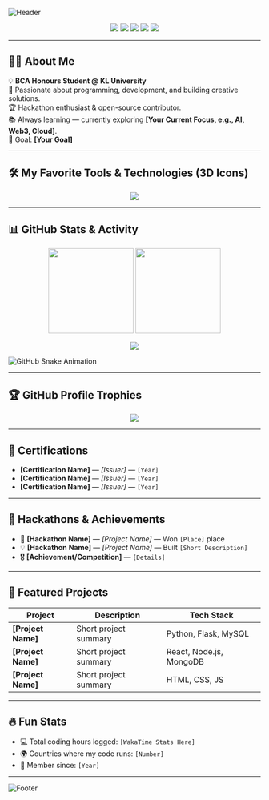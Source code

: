 <!-- Animated Header -->
![Header](https://capsule-render.vercel.app/api?type=waving&color=gradient&height=250&section=header&text=Hi%20there!%20I'm%20[Your%20dasari%20surya@20sricharan]%20👋&fontSize=45&fontAlign=50&fontColor=fff&animation=fadeIn)

<!-- Social Links -->
<p align="center">
  <a href="[Your LinkedIn URL]"><img src="https://img.shields.io/badge/LinkedIn-%230077B5.svg?&style=for-the-badge&logo=linkedin&logoColor=white" /></a>
  <a href="[Your GitHub URL]"><img src="https://img.shields.io/badge/GitHub-%23121011.svg?&style=for-the-badge&logo=github&logoColor=white" /></a>
  <a href="[Your Instagram URL]"><img src="https://img.shields.io/badge/Instagram-%23E4405F.svg?&style=for-the-badge&logo=instagram&logoColor=white" /></a>
  <a href="[Your Portfolio URL]"><img src="https://img.shields.io/badge/Portfolio-%23000000.svg?&style=for-the-badge&logo=firefox&logoColor=white" /></a>
  <a href="mailto:[Your Email]"><img src="https://img.shields.io/badge/Email-%23D14836.svg?&style=for-the-badge&logo=gmail&logoColor=white" /></a>
</p>

---

## 👨‍💻 About Me  
💡 **BCA Honours Student @ KL University**  
🚀 Passionate about programming, development, and building creative solutions.  
🏆 Hackathon enthusiast & open-source contributor.  
📚 Always learning — currently exploring **[Your Current Focus, e.g., AI, Web3, Cloud]**.  
🎯 Goal: **[Your Goal]**  

---

## 🛠 My Favorite Tools & Technologies (3D Icons)  
<p align="center">
  <img src="https://skillicons.dev/icons?i=python,java,cpp,html,css,javascript,typescript,react,nodejs,express,bootstrap,tailwind,git,github,docker,linux,mysql,mongodb,postman,figma&theme=dark" />
</p>

---

## 📊 GitHub Stats & Activity  
<p align="center">
  <img src="https://github-readme-stats.vercel.app/api?username=[YourGitHubUsername]&show_icons=true&theme=radical&hide_border=true" height="170" />
  <img src="https://github-readme-streak-stats.herokuapp.com/?user=[YourGitHubUsername]&theme=radical&hide_border=true" height="170" />
</p>

<!-- Animated Contribution Graph -->
<p align="center">
  <img src="https://github-readme-activity-graph.vercel.app/graph?username=[YourGitHubUsername]&theme=github-compact" />
</p>

<!-- Snake Animation -->
![GitHub Snake Animation](https://github.com/[YourGitHubUsername]/[YourGitHubUsername]/blob/output/github-contribution-grid-snake.svg)

---

## 🏆 GitHub Profile Trophies  
<p align="center">
  <img src="https://github-profile-trophy.vercel.app/?username=[YourGitHubUsername]&theme=radical&no-frame=true&margin-w=15&margin-h=15" />
</p>

---

## 📜 Certifications  
- **[Certification Name]** — *[Issuer]* — `[Year]`  
- **[Certification Name]** — *[Issuer]* — `[Year]`  
- **[Certification Name]** — *[Issuer]* — `[Year]`  

---

## 🚀 Hackathons & Achievements  
- 🥇 **[Hackathon Name]** — *[Project Name]* — Won `[Place]` place  
- 💡 **[Hackathon Name]** — *[Project Name]* — Built `[Short Description]`  
- 🎖 **[Achievement/Competition]** — `[Details]`  

---

## 📂 Featured Projects  
| Project | Description | Tech Stack |
|---------|-------------|------------|
| **[Project Name]** | Short project summary | Python, Flask, MySQL |
| **[Project Name]** | Short project summary | React, Node.js, MongoDB |
| **[Project Name]** | Short project summary | HTML, CSS, JS |

---

## 🔥 Fun Stats  
- 💻 Total coding hours logged: `[WakaTime Stats Here]`  
- 🌍 Countries where my code runs: `[Number]`  
- 📅 Member since: `[Year]`  

---

<!-- Footer -->
![Footer](https://capsule-render.vercel.app/api?type=waving&color=gradient&height=120&section=footer)
